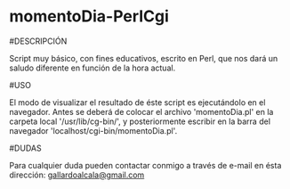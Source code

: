 # momentoDia-PerlCgi

#DESCRIPCIÓN

Script muy básico, con fines educativos, escrito en Perl, que nos dará un saludo diferente en función de la hora actual.

#USO

El modo de visualizar el resultado de éste script es ejecutándolo en el navegador. Antes se deberá de colocar el archivo 'momentoDia.pl' en la carpeta local '/usr/lib/cg-bin/', y posteriormente escribir en la barra del navegador 'localhost/cgi-bin/momentoDia.pl'.

#DUDAS

Para cualquier duda pueden contactar conmigo a través de e-mail en ésta dirección:
gallardoalcala@gmail.com
